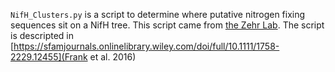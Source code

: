 `NifH_Clusters.py` is a script to determine where putative nitrogen fixing sequences sit on a NifH tree. This script came from [the Zehr Lab](https://www.jzehrlab.com/nifh). 
The script is descripted in [https://sfamjournals.onlinelibrary.wiley.com/doi/full/10.1111/1758-2229.12455](Frank et al. 2016)
